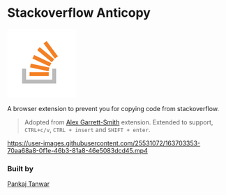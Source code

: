 # Stackoverflow Anticopy

![Stackoverflow Anticopy](icon.png)

A browser extension to prevent you for copying code from stackoverflow.

> Adopted from [Alex Garrett-Smith](https://twitter.com/alexjgarrett) extension. Extended to support, `CTRL+c/v`, `CTRL + insert` and `SHIFT + enter`. 

https://user-images.githubusercontent.com/25531072/163703353-70aa68a8-0f1e-46b3-81a8-46e5083dcd45.mp4

### Built by

[Pankaj Tanwar](https://twitter.com/the2ndfloorguy)
